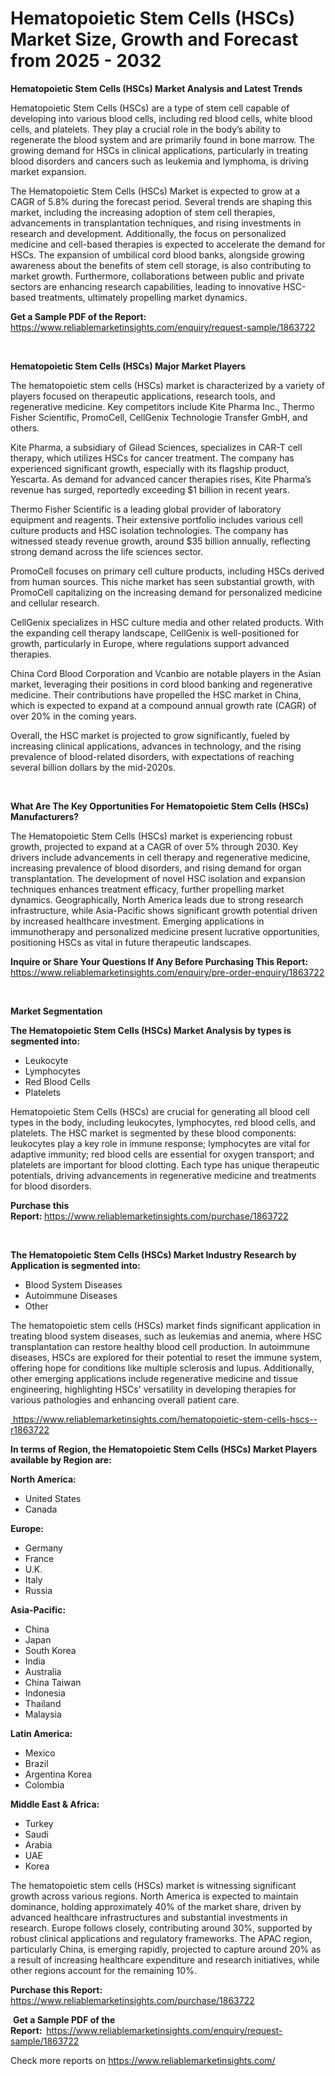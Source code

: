 <p><h1>Hematopoietic Stem Cells (HSCs) Market Size, Growth and Forecast from 2025 - 2032</h1></p><p><strong>Hematopoietic Stem Cells (HSCs) Market Analysis and Latest Trends</strong></p>
<p><p>Hematopoietic Stem Cells (HSCs) are a type of stem cell capable of developing into various blood cells, including red blood cells, white blood cells, and platelets. They play a crucial role in the body’s ability to regenerate the blood system and are primarily found in bone marrow. The growing demand for HSCs in clinical applications, particularly in treating blood disorders and cancers such as leukemia and lymphoma, is driving market expansion.</p><p>The Hematopoietic Stem Cells (HSCs) Market is expected to grow at a CAGR of 5.8% during the forecast period. Several trends are shaping this market, including the increasing adoption of stem cell therapies, advancements in transplantation techniques, and rising investments in research and development. Additionally, the focus on personalized medicine and cell-based therapies is expected to accelerate the demand for HSCs. The expansion of umbilical cord blood banks, alongside growing awareness about the benefits of stem cell storage, is also contributing to market growth. Furthermore, collaborations between public and private sectors are enhancing research capabilities, leading to innovative HSC-based treatments, ultimately propelling market dynamics.</p></p>
<p><strong>Get a Sample PDF of the Report:&nbsp;</strong> <a href="https://www.reliablemarketinsights.com/enquiry/request-sample/1863722?utm_campaign=2756&utm_medium=2&utm_source=Github&utm_content=ia&utm_term=27032025&utm_id=hematopoietic-stem-cells-hscs">https://www.reliablemarketinsights.com/enquiry/request-sample/1863722</a></p>
<p>&nbsp;</p>
<p><strong>Hematopoietic Stem Cells (HSCs) Major Market Players</strong></p>
<p><p>The hematopoietic stem cells (HSCs) market is characterized by a variety of players focused on therapeutic applications, research tools, and regenerative medicine. Key competitors include Kite Pharma Inc., Thermo Fisher Scientific, PromoCell, CellGenix Technologie Transfer GmbH, and others.</p><p>Kite Pharma, a subsidiary of Gilead Sciences, specializes in CAR-T cell therapy, which utilizes HSCs for cancer treatment. The company has experienced significant growth, especially with its flagship product, Yescarta. As demand for advanced cancer therapies rises, Kite Pharma’s revenue has surged, reportedly exceeding $1 billion in recent years.</p><p>Thermo Fisher Scientific is a leading global provider of laboratory equipment and reagents. Their extensive portfolio includes various cell culture products and HSC isolation technologies. The company has witnessed steady revenue growth, around $35 billion annually, reflecting strong demand across the life sciences sector.</p><p>PromoCell focuses on primary cell culture products, including HSCs derived from human sources. This niche market has seen substantial growth, with PromoCell capitalizing on the increasing demand for personalized medicine and cellular research.</p><p>CellGenix specializes in HSC culture media and other related products. With the expanding cell therapy landscape, CellGenix is well-positioned for growth, particularly in Europe, where regulations support advanced therapies.</p><p>China Cord Blood Corporation and Vcanbio are notable players in the Asian market, leveraging their positions in cord blood banking and regenerative medicine. Their contributions have propelled the HSC market in China, which is expected to expand at a compound annual growth rate (CAGR) of over 20% in the coming years.</p><p>Overall, the HSC market is projected to grow significantly, fueled by increasing clinical applications, advances in technology, and the rising prevalence of blood-related disorders, with expectations of reaching several billion dollars by the mid-2020s.</p></p>
<p>&nbsp;</p>
<p><strong>What Are The Key Opportunities For Hematopoietic Stem Cells (HSCs) Manufacturers?</strong></p>
<p><p>The Hematopoietic Stem Cells (HSCs) market is experiencing robust growth, projected to expand at a CAGR of over 5% through 2030. Key drivers include advancements in cell therapy and regenerative medicine, increasing prevalence of blood disorders, and rising demand for organ transplantation. The development of novel HSC isolation and expansion techniques enhances treatment efficacy, further propelling market dynamics. Geographically, North America leads due to strong research infrastructure, while Asia-Pacific shows significant growth potential driven by increased healthcare investment. Emerging applications in immunotherapy and personalized medicine present lucrative opportunities, positioning HSCs as vital in future therapeutic landscapes.</p></p>
<p><strong>Inquire or Share Your Questions If Any Before Purchasing This Report:</strong> <a href="https://www.reliablemarketinsights.com/enquiry/pre-order-enquiry/1863722?utm_campaign=2756&utm_medium=2&utm_source=Github&utm_content=ia&utm_term=27032025&utm_id=hematopoietic-stem-cells-hscs">https://www.reliablemarketinsights.com/enquiry/pre-order-enquiry/1863722</a></p>
<p>&nbsp;</p>
<p><strong>Market Segmentation</strong></p>
<p><strong>The Hematopoietic Stem Cells (HSCs) Market Analysis by types is segmented into:</strong></p>
<p><ul><li>Leukocyte</li><li>Lymphocytes</li><li>Red Blood Cells</li><li>Platelets</li></ul></p>
<p><p>Hematopoietic Stem Cells (HSCs) are crucial for generating all blood cell types in the body, including leukocytes, lymphocytes, red blood cells, and platelets. The HSC market is segmented by these blood components: leukocytes play a key role in immune response; lymphocytes are vital for adaptive immunity; red blood cells are essential for oxygen transport; and platelets are important for blood clotting. Each type has unique therapeutic potentials, driving advancements in regenerative medicine and treatments for blood disorders.</p></p>
<p><strong>Purchase this Report:&nbsp;</strong><a href="https://www.reliablemarketinsights.com/purchase/1863722?utm_campaign=2756&utm_medium=2&utm_source=Github&utm_content=ia&utm_term=27032025&utm_id=hematopoietic-stem-cells-hscs">https://www.reliablemarketinsights.com/purchase/1863722</a></p>
<p>&nbsp;</p>
<p><strong>The Hematopoietic Stem Cells (HSCs) Market Industry Research by Application is segmented into:</strong></p>
<p><ul><li>Blood System Diseases</li><li>Autoimmune Diseases</li><li>Other</li></ul></p>
<p><p>The hematopoietic stem cells (HSCs) market finds significant application in treating blood system diseases, such as leukemias and anemia, where HSC transplantation can restore healthy blood cell production. In autoimmune diseases, HSCs are explored for their potential to reset the immune system, offering hope for conditions like multiple sclerosis and lupus. Additionally, other emerging applications include regenerative medicine and tissue engineering, highlighting HSCs' versatility in developing therapies for various pathologies and enhancing overall patient care.</p></p>
<p><a href="https://www.reliablemarketinsights.com/hematopoietic-stem-cells-hscs--r1863722?utm_campaign=2756&utm_medium=2&utm_source=Github&utm_content=ia&utm_term=27032025&utm_id=hematopoietic-stem-cells-hscs">&nbsp;https://www.reliablemarketinsights.com/hematopoietic-stem-cells-hscs--r1863722</a></p>
<p><strong>In terms of Region, the Hematopoietic Stem Cells (HSCs) Market Players available by Region are:</strong></p>
<p>
    <p> <strong> North America: </strong>
        <ul>
            <li>United States</li>
            <li>Canada</li>
        </ul>
        </p> 
    <p> <strong> Europe: </strong>
        <ul>
            <li>Germany</li>
            <li>France</li>
            <li>U.K.</li>
            <li>Italy</li>
            <li>Russia</li>
        </ul>
        </p> 
    <p> <strong> Asia-Pacific: </strong>
        <ul>
            <li>China</li>
            <li>Japan</li>
            <li>South Korea</li>
            <li>India</li>
            <li>Australia</li>
            <li>China Taiwan</li>
            <li>Indonesia</li>
            <li>Thailand</li>
            <li>Malaysia</li>
        </ul>
        </p> 
    <p> <strong> Latin America: </strong>
        <ul>
            <li>Mexico</li>
            <li>Brazil</li>
            <li>Argentina Korea</li>
            <li>Colombia</li>
        </ul>
        </p> 
    <p> <strong> Middle East & Africa: </strong>
        <ul>
            <li>Turkey</li>
            <li>Saudi</li>
            <li>Arabia</li>
            <li>UAE</li>
            <li>Korea</li>
        </ul>
    </p>
    </p>
<p><p>The hematopoietic stem cells (HSCs) market is witnessing significant growth across various regions. North America is expected to maintain dominance, holding approximately 40% of the market share, driven by advanced healthcare infrastructures and substantial investments in research. Europe follows closely, contributing around 30%, supported by robust clinical applications and regulatory frameworks. The APAC region, particularly China, is emerging rapidly, projected to capture around 20% as a result of increasing healthcare expenditure and research initiatives, while other regions account for the remaining 10%.</p></p>
<p><strong>Purchase this Report: </strong><a href="https://www.reliablemarketinsights.com/purchase/1863722?utm_campaign=2756&utm_medium=2&utm_source=Github&utm_content=ia&utm_term=27032025&utm_id=hematopoietic-stem-cells-hscs">https://www.reliablemarketinsights.com/purchase/1863722</a></p>
<p>&nbsp;<strong>Get a Sample PDF of the Report:&nbsp;&nbsp;</strong><a href="https://www.reliablemarketinsights.com/enquiry/request-sample/1863722?utm_campaign=2756&utm_medium=2&utm_source=Github&utm_content=ia&utm_term=27032025&utm_id=hematopoietic-stem-cells-hscs">https://www.reliablemarketinsights.com/enquiry/request-sample/1863722</a></p>
<p><strong></strong></p>
<p>Check more reports on <a href="https://www.reliablemarketinsights.com/?utm_campaign=2756&utm_medium=2&utm_source=Github&utm_content=ia&utm_term=27032025&utm_id=hematopoietic-stem-cells-hscs">https://www.reliablemarketinsights.com/</a></p>